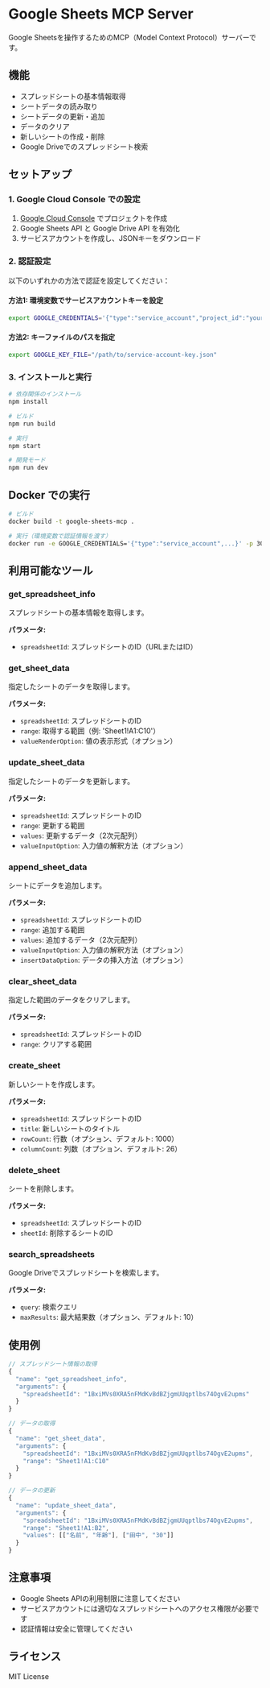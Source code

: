 # Google Sheets MCP Server

Google Sheetsを操作するためのMCP（Model Context Protocol）サーバーです。

## 機能

- スプレッドシートの基本情報取得
- シートデータの読み取り
- シートデータの更新・追加
- データのクリア
- 新しいシートの作成・削除
- Google Driveでのスプレッドシート検索

## セットアップ

### 1. Google Cloud Console での設定

1. [Google Cloud Console](https://console.cloud.google.com/) でプロジェクトを作成
2. Google Sheets API と Google Drive API を有効化
3. サービスアカウントを作成し、JSONキーをダウンロード

### 2. 認証設定

以下のいずれかの方法で認証を設定してください：

#### 方法1: 環境変数でサービスアカウントキーを設定
```bash
export GOOGLE_CREDENTIALS='{"type":"service_account","project_id":"your-project",...}'
```

#### 方法2: キーファイルのパスを指定
```bash
export GOOGLE_KEY_FILE="/path/to/service-account-key.json"
```

### 3. インストールと実行

```bash
# 依存関係のインストール
npm install

# ビルド
npm run build

# 実行
npm start

# 開発モード
npm run dev
```

## Docker での実行

```bash
# ビルド
docker build -t google-sheets-mcp .

# 実行（環境変数で認証情報を渡す）
docker run -e GOOGLE_CREDENTIALS='{"type":"service_account",...}' -p 3000:3000 google-sheets-mcp
```

## 利用可能なツール

### get_spreadsheet_info
スプレッドシートの基本情報を取得します。

**パラメータ:**
- `spreadsheetId`: スプレッドシートのID（URLまたはID）

### get_sheet_data
指定したシートのデータを取得します。

**パラメータ:**
- `spreadsheetId`: スプレッドシートのID
- `range`: 取得する範囲（例: 'Sheet1!A1:C10'）
- `valueRenderOption`: 値の表示形式（オプション）

### update_sheet_data
指定したシートのデータを更新します。

**パラメータ:**
- `spreadsheetId`: スプレッドシートのID
- `range`: 更新する範囲
- `values`: 更新するデータ（2次元配列）
- `valueInputOption`: 入力値の解釈方法（オプション）

### append_sheet_data
シートにデータを追加します。

**パラメータ:**
- `spreadsheetId`: スプレッドシートのID
- `range`: 追加する範囲
- `values`: 追加するデータ（2次元配列）
- `valueInputOption`: 入力値の解釈方法（オプション）
- `insertDataOption`: データの挿入方法（オプション）

### clear_sheet_data
指定した範囲のデータをクリアします。

**パラメータ:**
- `spreadsheetId`: スプレッドシートのID
- `range`: クリアする範囲

### create_sheet
新しいシートを作成します。

**パラメータ:**
- `spreadsheetId`: スプレッドシートのID
- `title`: 新しいシートのタイトル
- `rowCount`: 行数（オプション、デフォルト: 1000）
- `columnCount`: 列数（オプション、デフォルト: 26）

### delete_sheet
シートを削除します。

**パラメータ:**
- `spreadsheetId`: スプレッドシートのID
- `sheetId`: 削除するシートのID

### search_spreadsheets
Google Driveでスプレッドシートを検索します。

**パラメータ:**
- `query`: 検索クエリ
- `maxResults`: 最大結果数（オプション、デフォルト: 10）

## 使用例

```javascript
// スプレッドシート情報の取得
{
  "name": "get_spreadsheet_info",
  "arguments": {
    "spreadsheetId": "1BxiMVs0XRA5nFMdKvBdBZjgmUUqptlbs74OgvE2upms"
  }
}

// データの取得
{
  "name": "get_sheet_data",
  "arguments": {
    "spreadsheetId": "1BxiMVs0XRA5nFMdKvBdBZjgmUUqptlbs74OgvE2upms",
    "range": "Sheet1!A1:C10"
  }
}

// データの更新
{
  "name": "update_sheet_data",
  "arguments": {
    "spreadsheetId": "1BxiMVs0XRA5nFMdKvBdBZjgmUUqptlbs74OgvE2upms",
    "range": "Sheet1!A1:B2",
    "values": [["名前", "年齢"], ["田中", "30"]]
  }
}
```

## 注意事項

- Google Sheets APIの利用制限に注意してください
- サービスアカウントには適切なスプレッドシートへのアクセス権限が必要です
- 認証情報は安全に管理してください

## ライセンス

MIT License
